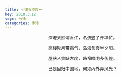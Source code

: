 ```yaml
---
title: 七律香港叹一
key: 2018.3.12
tags: 七律
categories: 律诗
---
```


<p align="center">深港天然谓香江，名流竖子开埠忙。
</p>
<p align="center">高楼映月带霜气，岛海含霞半夕阳。
</p>
<p align="center">屋狭人贵缺大度，路窄眼闲多彷徨。
</p>
<p align="center">已是回归中国地，何须內外弄风光？
</p>
<p align="center"></br>
</p>
